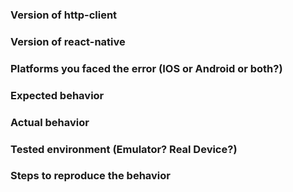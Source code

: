 ### Version of http-client

### Version of react-native

### Platforms you faced the error (IOS or Android or both?)

### Expected behavior

### Actual behavior

### Tested environment (Emulator? Real Device?)

### Steps to reproduce the behavior
